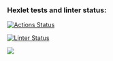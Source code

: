 ### Hexlet tests and linter status:

[![Actions Status](https://github.com/artemBeletzky/frontend-project-lvl1/workflows/hexlet-check/badge.svg)](https://github.com/artemBeletzky/frontend-project-lvl1/actions)

[![Linter Status](https://github.com/artemBeletzky/frontend-project-lvl1/workflows/eslint/badge.svg)](https://github.com/artemBeletzky/frontend-project-lvl1/actions)

<a href="https://codeclimate.com/github/codeclimate/codeclimate/maintainability"><img src="https://api.codeclimate.com/v1/badges/a99a88d28ad37a79dbf6/maintainability" /></a>